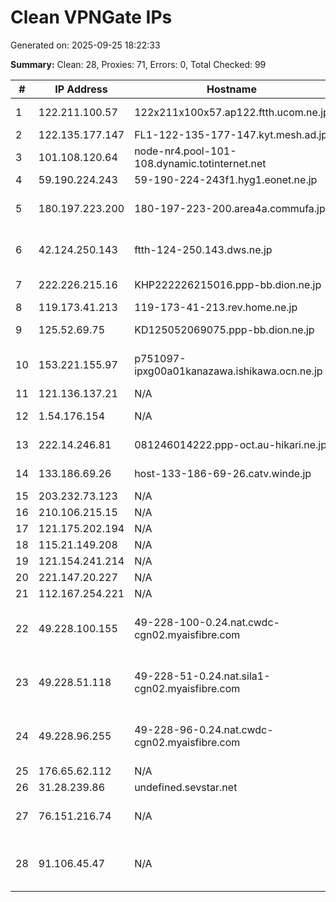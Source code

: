# Clean VPNGate IPs
Generated on: 2025-09-25 18:22:33

**Summary:** Clean: 28, Proxies: 71, Errors: 0, Total Checked: 99

| # | IP Address | Hostname | Type | Country | Provider |
|---|------------|----------|------|---------|----------|
| 1 | 122.211.100.57 | 122x211x100x57.ap122.ftth.ucom.ne.jp | Residential | JP | ARTERIA Networks Corporation |
| 2 | 122.135.177.147 | FL1-122-135-177-147.kyt.mesh.ad.jp | Business | JP | BIGLOBE Inc. |
| 3 | 101.108.120.64 | node-nr4.pool-101-108.dynamic.totinternet.net | Residential | TH | TOT Public Company Limited |
| 4 | 59.190.224.243 | 59-190-224-243f1.hyg1.eonet.ne.jp | Business | JP | OPTAGE Inc. |
| 5 | 180.197.223.200 | 180-197-223-200.area4a.commufa.jp | Business | JP | Chubu Telecommunications Company, Inc. |
| 6 | 42.124.250.143 | ftth-124-250.143.dws.ne.jp | Residential | JP | TOKAI Communications Corporation |
| 7 | 222.226.215.16 | KHP222226215016.ppp-bb.dion.ne.jp | Business | JP | KDDI CORPORATION |
| 8 | 119.173.41.213 | 119-173-41-213.rev.home.ne.jp | Wireless | JP | JCOM Co., Ltd. |
| 9 | 125.52.69.75 | KD125052069075.ppp-bb.dion.ne.jp | Business | JP | KDDI CORPORATION |
| 10 | 153.221.155.97 | p751097-ipxg00a01kanazawa.ishikawa.ocn.ne.jp | Business | JP | NTT Communications Corporation |
| 11 | 121.136.137.21 | N/A | Business | KR | Korea Telecom |
| 12 | 1.54.176.154 | N/A | Wireless | VN | FPT Telecom Company |
| 13 | 222.14.246.81 | 081246014222.ppp-oct.au-hikari.ne.jp | Business | JP | KDDI CORPORATION |
| 14 | 133.186.69.26 | host-133-186-69-26.catv.winde.jp | Residential | JP | Hamamatsu Cable Television .Inc |
| 15 | 203.232.73.123 | N/A | Business | KR | Korea Telecom |
| 16 | 210.106.215.15 | N/A | Business | KR | DLIVE |
| 17 | 121.175.202.194 | N/A | Business | KR | Korea Telecom |
| 18 | 115.21.149.208 | N/A | Business | KR | Korea Telecom |
| 19 | 121.154.241.214 | N/A | Business | KR | Korea Telecom |
| 20 | 221.147.20.227 | N/A | Business | KR | Korea Telecom |
| 21 | 112.167.254.221 | N/A | Business | KR | Korea Telecom |
| 22 | 49.228.100.155 | 49-228-100-0.24.nat.cwdc-cgn02.myaisfibre.com | Wireless | TH | ADVANCED WIRELESS NETWORK COMPANY LIMITED |
| 23 | 49.228.51.118 | 49-228-51-0.24.nat.sila1-cgn02.myaisfibre.com | Wireless | TH | ADVANCED WIRELESS NETWORK COMPANY LIMITED |
| 24 | 49.228.96.255 | 49-228-96-0.24.nat.cwdc-cgn02.myaisfibre.com | Wireless | TH | ADVANCED WIRELESS NETWORK COMPANY LIMITED |
| 25 | 176.65.62.112 | N/A | Business | RU | TomGate LLC |
| 26 | 31.28.239.86 | undefined.sevstar.net | Residential | UA | Lancom Ltd. |
| 27 | 76.151.216.74 | N/A | Residential | US | Comcast Cable Communications, LLC |
| 28 | 91.106.45.47 | N/A | Residential | IQ | Hala Al Rafidain Company for Communications and Internet LTD. |
